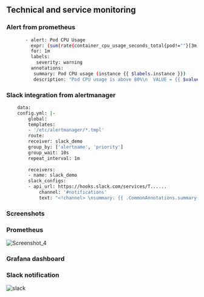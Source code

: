## Technical and service monitoring

### Alert from prometheus
```bash
       - alert: Pod CPU Usage
         expr: (sum(rate(container_cpu_usage_seconds_total{pod!=""}[3m])) by (instance, pod) * 100) > 80
         for: 1m
         labels:
           severity: warning
         annotations:
          summary: Pod CPU usage (instance {{ $labels.instance }})
          description: "Pod CPU usage is above 80%\n  VALUE = {{ $value }}\n  LABELS = {{ $labels }}"  
```

### Slack integration from alertmanager
```bash
    data:
    config.yml: |-
        global:
        templates:
        - '/etc/alertmanager/*.tmpl'
        route:
        receiver: slack_demo
        group_by: ['alertname', 'priority']
        group_wait: 10s
        repeat_interval: 1m
    
        receivers:
        - name: slack_demo
        slack_configs:
        - api_url: https://hooks.slack.com/services/T......
            channel: '#notifications'
            text: "<!channel> \nsummary: {{ .CommonAnnotations.summary }}\ndescription: {{ .CommonAnnotations.description }}"
```

### Screenshots
### Prometheus
![Screenshot_4](https://user-images.githubusercontent.com/49452234/190912475-ed322a3f-99ae-4e10-a0a1-f06438d90778.jpg)

### Grafana dashboard

### Slack notification
![slack](https://user-images.githubusercontent.com/49452234/190912284-297382f2-581f-4aa7-bf1c-bf5ae11325af.jpg)
